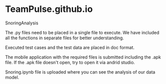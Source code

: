 # TeamPulse.github.io
SnoringAnalysis


The .py files need to be placed in a single file to execute. We have included all the functions in separate files for better understanding.


Executed test cases and the test data are placed in doc format.


The mobile application with the required files is submitted including the .apk file. If the .apk file doesn't open, try to open it via andrid studio.


Snoring.ipynb file is uploaded where you can see the analysis of our data model.
